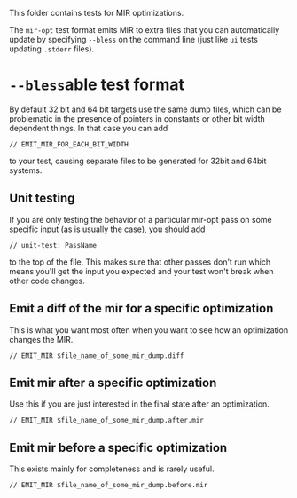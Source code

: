 This folder contains tests for MIR optimizations.

The `mir-opt` test format emits MIR to extra files that you can automatically update by specifying
`--bless` on the command line (just like `ui` tests updating `.stderr` files).

# `--bless`able test format

By default 32 bit and 64 bit targets use the same dump files, which can be problematic in the
presence of pointers in constants or other bit width dependent things. In that case you can add

```
// EMIT_MIR_FOR_EACH_BIT_WIDTH
```

to your test, causing separate files to be generated for 32bit and 64bit systems.

## Unit testing

If you are only testing the behavior of a particular mir-opt pass on some specific input (as is
usually the case), you should add

```
// unit-test: PassName
```

to the top of the file. This makes sure that other passes don't run which means you'll get the input
you expected and your test won't break when other code changes.

## Emit a diff of the mir for a specific optimization

This is what you want most often when you want to see how an optimization changes the MIR.

```
// EMIT_MIR $file_name_of_some_mir_dump.diff
```

## Emit mir after a specific optimization

Use this if you are just interested in the final state after an optimization.

```
// EMIT_MIR $file_name_of_some_mir_dump.after.mir
```

## Emit mir before a specific optimization

This exists mainly for completeness and is rarely useful.

```
// EMIT_MIR $file_name_of_some_mir_dump.before.mir
```
